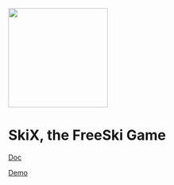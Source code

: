 <img src="https://i.imgur.com/E6d4jv7.png" height="200"  />

# SkiX, the FreeSki Game


[Doc](https://web2solutions.github.io/skix/code)

[Demo]()
